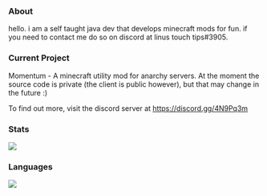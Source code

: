 ### About

hello. i am a self taught java dev that develops minecraft mods for fun. if you need to contact me do so on discord at linus touch tips#3905.

### Current Project

Momentum - A minecraft utility mod for anarchy servers. At the moment the source code is private (the client is public however), but that may change in the future :)

To find out more, visit the discord server at https://discord.gg/4N9Pq3m

### Stats

<img align="center" src="https://github-readme-stats.vercel.app/api/?username=linustouchtips&theme=cobalt" />

### Languages

<img align="center" src="https://github-readme-stats.vercel.app/api/top-langs/?username=linustouchtips&theme=cobalt" />
